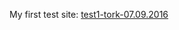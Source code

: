 <p>My first test site: <a href="https://kobelchuk.github.io/test1-tork-07.09.2016/" target="_blank">test1-tork-07.09.2016</a></p>
